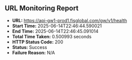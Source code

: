 ## URL Monitoring Report

- **URL:** https://api-gw1-prod1.fisglobal.com/gw/v1/health
- **Start Time:** 2025-06-14T22:46:44.590021
- **End Time:** 2025-06-14T22:46:45.091014
- **Total Time Taken:** 0.500993 seconds
- **HTTP Status Code:** 200
- **Status:** Success
- **Failure Reason:** N/A
